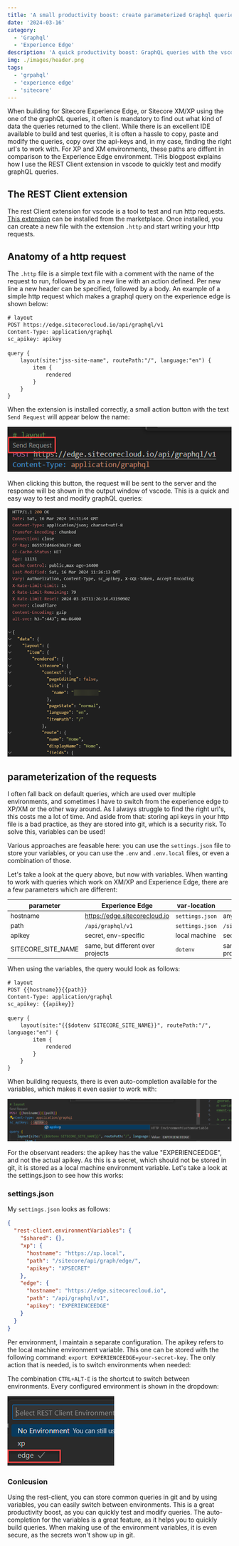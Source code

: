 ```yaml
---
title: 'A small productivity boost: create parameterized Graphql queries to Experience Edge or XM/XP using the vscode rest client plugin'
date: '2024-03-16'
category:
  - 'Graphql'
  - 'Experience Edge'
description: 'A quick productivity boost: GraphQL queries with the vscode REST Client extension'
img: ./images/header.png
tags:
  - 'grpahql'
  - 'experience edge'
  - 'sitecore'
---
```


When building for Sitecore Experience Edge, or Sitecore XM/XP using the one of the graphQL queries, it often is mandatory to find out what kind of data the queries returned to the client. While there is an excellent IDE available to build and test queries, it is often a hassle to copy, paste and modify the queries, copy over the api-keys and, in my case, finding the right url's to work with. For XP and XM environments, these paths are diffent in comparison to the Experience Edge environment. THis blogpost explains how I use the REST Client extension in vscode to quickly test and modify graphQL queries.

## The REST Client extension

The rest Client extension for vscode is a tool to test and run http requests. [This extension](https://marketplace.visualstudio.com/items?itemName=humao.rest-client) can be installed from the marketplace. Once installed, you can create a new file with the extension `.http` and start writing your http requests.

## Anatomy of a http request

The `.http` file is a simple text file with a comment with the name of the request to run, followed by an a new line with an action defined. Per new line a new header can be specified, followed by a body. An example of a simple http request which makes a graphql query on the experience edge is shown below:

```http
# layout
POST https://edge.sitecorecloud.io/api/graphql/v1
Content-Type: application/graphql
sc_apikey: apikey

query {
    layout(site:"jss-site-name", routePath:"/", language:"en") {
        item {
            rendered
        }
    }
}
```

When the extension is installed correctly, a small action button with the text `Send Request` will appear below the name:

![Send Request](./images/rest-client-extension.png)

When clicking this button, the request will be sent to the server and the response will be shown in the output window of vscode. This is a quick and easy way to test and modify graphQL queries:

![Response](./images/response.png)

## parameterization of the requests

I often fall back on default queries, which are used over multiple environments, and sometimes I have to switch from the experience edge to XP/XM or the other way around. As I always struggle to find the right url's, this costs me a lot of time. And aside from that: storing api keys in your http file is a bad practice, as they are stored into git, which is a security risk. To solve this, variables can be used!

Various approaches are feasable here: you can use the `settings.json` file to store your variables, or you can use the `.env` and `.env.local` files, or even a combination of those.

Let's take a look at the query above, but now with variables. When wanting to work with queries which work on XM/XP and Experience Edge, there are a few parameters which are different:

| parameter          | Experience Edge                   | var-location    | XM/XP                             | var-location    |
| ------------------ | --------------------------------- | --------------- | --------------------------------- | --------------- |
| hostname           | https://edge.sitecorecloud.io     | `settings.json` | any hostname                      | `settings.json` |
| path               | `/api/graphql/v1`                 | `settings.json` | `/sitecore/api/graph/edge/`       | `settings.json` |
| apikey             | secret, env-specific              | local machine   | secret, env-specific              | local machine   |
| SITECORE_SITE_NAME | same, but different over projects | `dotenv`        | same, but different over projects | `dotenv`        |

When using the variables, the query would look as follows:

```http
# layout
POST {{hostname}}{{path}}
Content-Type: application/graphql
sc_apikey: {{apikey}}

query {
    layout(site:"{{$dotenv SITECORE_SITE_NAME}}", routePath:"/", language:"en") {
        item {
            rendered
        }
    }
}
```

When building requests, there is even auto-completion available for the variables, which makes it even easier to work with:

![Auto-completion](./images/auto-complete.png)

For the observant readers: the apikey has the value "EXPERIENCEEDGE", and not the actual apikey. As this is a secret, which should not be stored in git, it is stored as a local machine environment variable. Let's take a look at the settings.json to see how this works:

### settings.json

My `settings.json` looks as follows:

```json
{
  "rest-client.environmentVariables": {
    "$shared": {},
    "xp": {
      "hostname": "https://xp.local",
      "path": "/sitecore/api/graph/edge/",
      "apikey": "XPSECRET"
    },
    "edge": {
      "hostname": "https://edge.sitecorecloud.io",
      "path": "/api/graphql/v1",
      "apikey": "EXPERIENCEEDGE"
    }
  }
}
```

Per environment, I maintain a separate configuration. The apikey refers to the local machine environment variable. This one can be stored with the following command: `export EXPERIENCEEDGE=your-secret-key`. The only action that is needed, is to switch environments when needed:

The combination `CTRL+ALT-E` is the shortcut to switch between environments. Every configured environment is shown in the dropdown:

![Switch environment](./images/switch-environments.png)

### Conlcusion

Using the rest-client, you can store common queries in git and by using variables, you can easily switch between environments. This is a great productivity boost, as you can quickly test and modify queries. The auto-completion for the variables is a great feature, as it helps you to quickly build queries. When making use of the environment variables, it is even secure, as the secrets won't show up in git.
